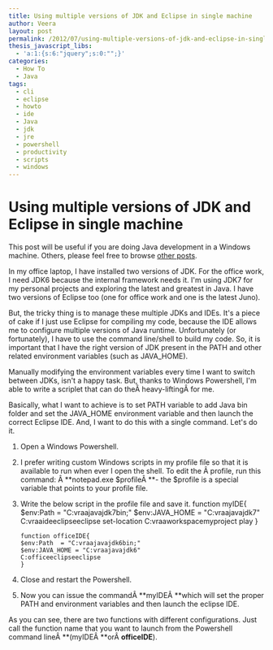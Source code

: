 ```yaml
---
title: Using multiple versions of JDK and Eclipse in single machine
author: Veera
layout: post
permalink: /2012/07/using-multiple-versions-of-jdk-and-eclipse-in-single-machine/
thesis_javascript_libs:
  - 'a:1:{s:6:"jquery";s:0:"";}'
categories:
  - How To
  - Java
tags:
  - cli
  - eclipse
  - howto
  - ide
  - Java
  - jdk
  - jre
  - powershell
  - productivity
  - scripts
  - windows
---
```

# Using multiple versions of JDK and Eclipse in single machine

This post will be useful if you are doing Java development in a Windows machine. Others, please feel free to browse [other posts][1].

In my office laptop, I have installed two versions of JDK. For the office work, I need JDK6 because the internal framework needs it. I'm using JDK7 for my personal projects and exploring the latest and greatest in Java. I have two versions of Eclipse too (one for office work and one is the latest Juno).

 [1]: http://veerasundar.com/blog/archives/ "Archive"

But, the tricky thing is to manage these multiple JDKs and IDEs. It's a piece of cake if I just use Eclipse for compiling my code, because the IDE allows me to configure multiple versions of Java runtime. Unfortunately (or fortunately), I have to use the command line/shell to build my code. So, it is important that I have the right version of JDK present in the PATH and other related environment variables (such as JAVA_HOME).

Manually modifying the environment variables every time I want to switch between JDKs, isn't a happy task. But, thanks to Windows Powershell, I'm able to write a scriplet that can do theÂ heavy-liftingÂ for me.

Basically, what I want to achieve is to set PATH variable to add Java bin folder and set the JAVA_HOME environment variable and then launch the correct Eclipse IDE. And, I want to do this with a single command. Let's do it.

1.  Open a Windows Powershell.
2.  I prefer writing custom Windows scripts in my profile file so that it is available to run when ever I open the shell. To edit the Â profile, run this command: Â **notepad.exe $profileÂ **- the $profile is a special variable that points to your profile file.
3.  Write the below script in the profile file and save it. 
        function myIDE{
        $env:Path  = "C:vraajavajdk7bin;"
        $env:JAVA_HOME = "C:vraajavajdk7"
        C:vraaideeclipseeclipse
        set-location C:vraaworkspacemyproject
        play
        }
    
        function officeIDE{
        $env:Path  = "C:vraajavajdk6bin;"
        $env:JAVA_HOME = "C:vraajavajdk6"
        C:officeeclipseeclipse
        }

4.  Close and restart the Powershell.
5.  Now you can issue the commandÂ **myIDEÂ **which will set the proper PATH and environment variables and then launch the eclipse IDE.

As you can see, there are two functions with different configurations. Just call the function name that you want to launch from the Powershell command lineÂ **(myIDEÂ **orÂ **officeIDE**).